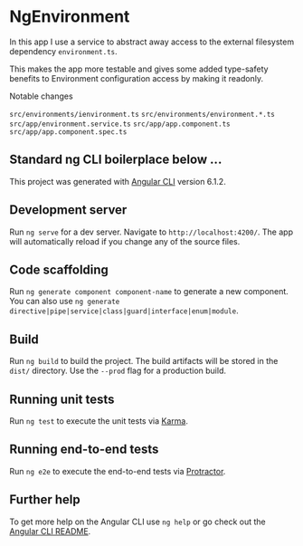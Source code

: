# NgEnvironment

In this app I use a service to abstract away access to the external filesystem dependency `environment.ts`.

This makes the app more testable and gives some added type-safety benefits to Environment configuration access by making it readonly.

Notable changes

`src/environments/ienvironment.ts`
`src/environments/environment.*.ts`
`src/app/environment.service.ts`
`src/app/app.component.ts`
`src/app/app.component.spec.ts`

## Standard ng CLI boilerplace below ...

This project was generated with [Angular CLI](https://github.com/angular/angular-cli) version 6.1.2.

## Development server

Run `ng serve` for a dev server. Navigate to `http://localhost:4200/`. The app will automatically reload if you change any of the source files.

## Code scaffolding

Run `ng generate component component-name` to generate a new component. You can also use `ng generate directive|pipe|service|class|guard|interface|enum|module`.

## Build

Run `ng build` to build the project. The build artifacts will be stored in the `dist/` directory. Use the `--prod` flag for a production build.

## Running unit tests

Run `ng test` to execute the unit tests via [Karma](https://karma-runner.github.io).

## Running end-to-end tests

Run `ng e2e` to execute the end-to-end tests via [Protractor](http://www.protractortest.org/).

## Further help

To get more help on the Angular CLI use `ng help` or go check out the [Angular CLI README](https://github.com/angular/angular-cli/blob/master/README.md).
